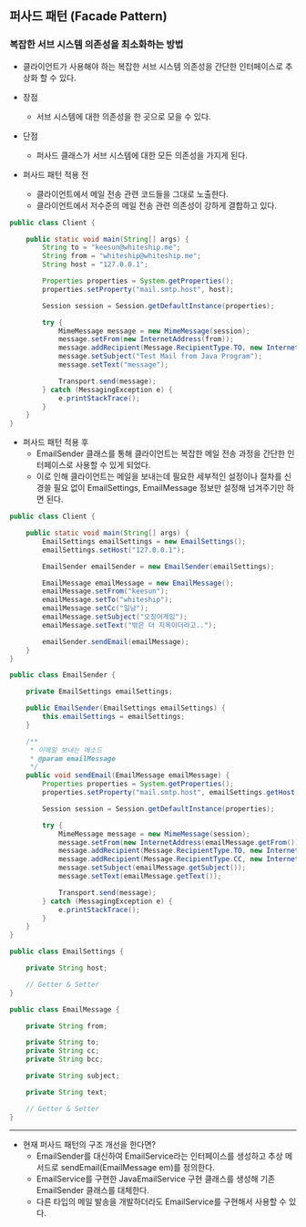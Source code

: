 ## 퍼사드 패턴 (Facade Pattern)
### 복잡한 서브 시스템 의존성을 최소화하는 방법
- 클라이언트가 사용해야 하는 복잡한 서브 시스템 의존성을 간단한 인터페이스로 추상화 할 수 있다.

- 장점
  - 서브 시스템에 대한 의존성을 한 곳으로 모을 수 있다.
- 단점
  - 퍼사드 클래스가 서브 시스템에 대한 모든 의존성을 가지게 된다.

- 퍼사드 패턴 적용 전
  - 클라이언트에서 메일 전송 관련 코드들을 그대로 노출한다.
  - 클라이언트에서 저수준의 메일 전송 관련 의존성이 강하게 결합하고 있다.
  
```java
public class Client {

    public static void main(String[] args) {
        String to = "keesun@whiteship.me";
        String from = "whiteship@whiteship.me";
        String host = "127.0.0.1";

        Properties properties = System.getProperties();
        properties.setProperty("mail.smtp.host", host);

        Session session = Session.getDefaultInstance(properties);

        try {
            MimeMessage message = new MimeMessage(session);
            message.setFrom(new InternetAddress(from));
            message.addRecipient(Message.RecipientType.TO, new InternetAddress(to));
            message.setSubject("Test Mail from Java Program");
            message.setText("message");

            Transport.send(message);
        } catch (MessagingException e) {
            e.printStackTrace();
        }
    }
}
```


  
- 퍼사드 패턴 적용 후
  - EmailSender 클래스를 통해 클라이언트는 복잡한 메일 전송 과정을 간단한 인터페이스로 사용할 수 있게 되었다.
  - 이로 인해 클라이언트는 메일을 보내는데 필요한 세부적인 설정이나 절차를 신경쓸 필요 없이 EmailSettings, EmailMessage 정보만 설정해 넘겨주기만 하면 된다.
  
```java
public class Client {

    public static void main(String[] args) {
        EmailSettings emailSettings = new EmailSettings();
        emailSettings.setHost("127.0.0.1");

        EmailSender emailSender = new EmailSender(emailSettings);

        EmailMessage emailMessage = new EmailMessage();
        emailMessage.setFrom("keesun");
        emailMessage.setTo("whiteship");
        emailMessage.setCc("일남");
        emailMessage.setSubject("오징어게임");
        emailMessage.setText("밖은 더 지옥이더라고..");

        emailSender.sendEmail(emailMessage);
    }
}
```

```java
public class EmailSender {

    private EmailSettings emailSettings;

    public EmailSender(EmailSettings emailSettings) {
        this.emailSettings = emailSettings;
    }

    /**
     * 이메일 보내는 메소드
     * @param emailMessage
     */
    public void sendEmail(EmailMessage emailMessage) {
        Properties properties = System.getProperties();
        properties.setProperty("mail.smtp.host", emailSettings.getHost());

        Session session = Session.getDefaultInstance(properties);

        try {
            MimeMessage message = new MimeMessage(session);
            message.setFrom(new InternetAddress(emailMessage.getFrom()));
            message.addRecipient(Message.RecipientType.TO, new InternetAddress(emailMessage.getTo()));
            message.addRecipient(Message.RecipientType.CC, new InternetAddress(emailMessage.getCc()));
            message.setSubject(emailMessage.getSubject());
            message.setText(emailMessage.getText());

            Transport.send(message);
        } catch (MessagingException e) {
            e.printStackTrace();
        }
    }
}
```
  
```java
public class EmailSettings {

    private String host;

    // Getter & Setter
}
```
  
```java
public class EmailMessage {

    private String from;

    private String to;
    private String cc;
    private String bcc;

    private String subject;

    private String text;

    // Getter & Setter
}
```


---
- 현재 퍼사드 패턴의 구조 개선을 한다면?
  - EmailSender를 대신하여 EmailService라는 인터페이스를 생성하고 추상 메서드로 sendEmail(EmailMessage em)를 정의한다.
  - EmailService를 구현한 JavaEmailService 구현 클래스를 생성해 기존 EmailSender 클래스를 대체한다.
  - 다른 타입의 메일 발송을 개발하더라도 EmailService를 구현해서 사용할 수 있다.